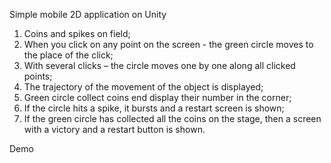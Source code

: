 Simple mobile 2D application on Unity
1. Coins and spikes on field;
2. When you click on any point on the screen - the green circle moves to the place of the click;
3. With several clicks – the circle moves one by one along all clicked points;
4. The trajectory of the movement of the object is displayed;
5. Green circle collect coins end display their number in the corner;
6. If the circle hits a spike, it bursts and a restart screen is shown;
7. If the green circle has collected all the coins on the stage, then a screen with a victory and a restart button is shown.

Demo
